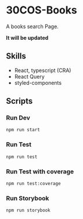 # 30COS-Books

A books search Page.

**It will be updated**

## Skills

- React, typescript (CRA) 
- React Query
- styled-components

## Scripts

### Run Dev
```properties
npm run start
```

### Run Test
```properties
npm run test
```

### Run Test with coverage
```properties
npm run test:coverage
```

### Run Storybook
```properties
npm run storybook
```